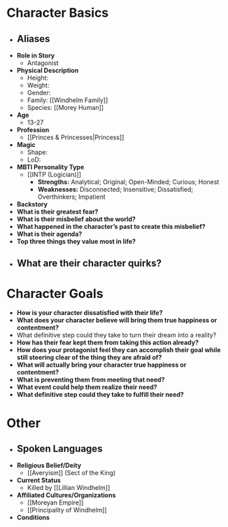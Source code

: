 # Character Basics
- **Aliases**
	- 
- **Role in Story**
	- Antagonist
- **Physical Description**
	- Height:
	- Weight:
	- Gender:
	- Family: [[Windhelm Family]]
	- Species: [[Morey Human]]
- **Age**
	- 13-27
- **Profession**
	- [[Princes & Princesses|Princess]]
- **Magic**
	- Shape:
	- LoD:
- **MBTI Personality Type**
	- [[INTP (Logician)]]
		- **Strengths:** Analytical; Original; Open-Minded; Curious; Honest
		- **Weaknesses:** Disconnected; Insensitive; Dissatisfied; Overthinkers; Impatient
- **Backstory**
- **What is their greatest fear?**
- **What is their misbelief about the world?**
- **What happened in the character’s past to create this misbelief?**
- **What is their agenda?**
- **Top three things they value most in life?**
- **What are their character quirks?**
	- 
# Character Goals
- **How is your character dissatisfied with their life?**
- **What does your character believe will bring them true happiness or contentment?**
- What definitive step could they take to turn their dream into a reality?
- **How has their fear kept them from taking this action already?**
- **How does your protagonist feel they can accomplish their goal while still steering clear of the thing they are afraid of?**
- **What will actually bring your character true happiness or contentment?**
- **What is preventing them from meeting that need?**
- **What event could help them realize their need?**
- **What definitive step could they take to fulfill their need?**
# Other
- **Spoken Languages**
	- 
- **Religious Belief/Deity**
	- [[Averyism]] (Sect of the King)
- **Current Status**
	- Killed by [[Lillian Windhelm]]
- **Affiliated Cultures/Organizations**
	- [[Moreyan Empire]]
	- [[Principality of Windhelm]]
- **Conditions**
